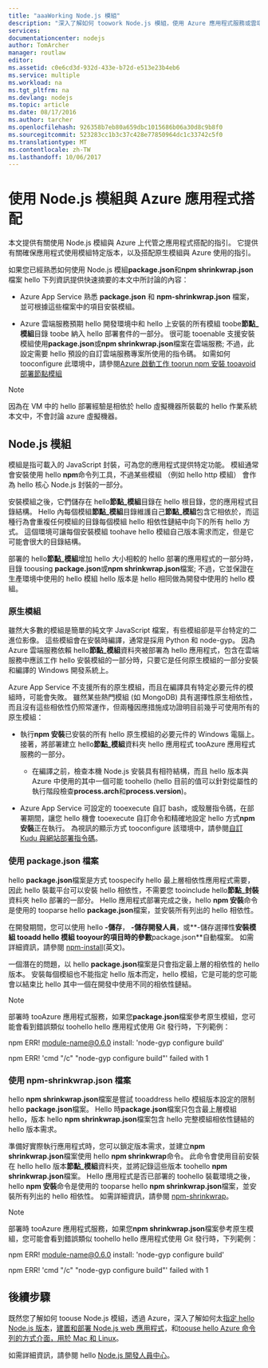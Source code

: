 ```yaml
---
title: "aaaWorking Node.js 模組"
description: "深入了解如何 toowork Node.js 模組，使用 Azure 應用程式服務或雲端服務時使用。"
services: 
documentationcenter: nodejs
author: TomArcher
manager: routlaw
editor: 
ms.assetid: c0e6cd3d-932d-433e-b72d-e513e23b4eb6
ms.service: multiple
ms.workload: na
ms.tgt_pltfrm: na
ms.devlang: nodejs
ms.topic: article
ms.date: 08/17/2016
ms.author: tarcher
ms.openlocfilehash: 926358b7eb80a659dbc1015686b06a30d8c9b8f0
ms.sourcegitcommit: 523283cc1b3c37c428e77850964dc1c33742c5f0
ms.translationtype: MT
ms.contentlocale: zh-TW
ms.lasthandoff: 10/06/2017
---
```

# <a name="using-nodejs-modules-with-azure-applications"></a>使用 Node.js 模組與 Azure 應用程式搭配
本文提供有關使用 Node.js 模組與 Azure 上代管之應用程式搭配的指引。 它提供有關確保應用程式使用模組特定版本，以及搭配原生模組與 Azure 使用的指引。

如果您已經熟悉如何使用 Node.js 模組**package.json**和**npm shrinkwrap.json**檔案 hello 下列資訊提供快速摘要的本文中所討論的內容：

* Azure App Service 熟悉 **package.json** 和 **npm-shrinkwrap.json** 檔案，並可根據這些檔案中的項目安裝模組。

* Azure 雲端服務預期 hello 開發環境中和 hello 上安裝的所有模組 toobe**節點\_模組**目錄 toobe 納入 hello 部署套件的一部分。 很可能 tooenable 支援安裝模組使用**package.json**或**npm shrinkwrap.json**檔案在雲端服務; 不過，此設定需要 hello 預設的自訂雲端服務專案所使用的指令碼。 如需如何 tooconfigure 此環境中，請參閱[Azure 啟動工作 toorun npm 安裝 tooavoid 部署節點模組](https://github.com/woloski/nodeonazure-blog/blob/master/articles/startup-task-to-run-npm-in-azure.markdown)

> [!NOTE]
> 因為在 VM 中的 hello 部署經驗是相依於 hello 虛擬機器所裝載的 hello 作業系統本文中，不會討論 azure 虛擬機器。
> 
> 

## <a name="nodejs-modules"></a>Node.js 模組
模組是指可載入的 JavaScript 封裝，可為您的應用程式提供特定功能。 模組通常會安裝使用 hello **npm**命令列工具，不過某些模組 （例如 hello http 模組） 會作為 hello 核心 Node.js 封裝的一部分。

安裝模組之後，它們儲存在 hello**節點\_模組**目錄在 hello 根目錄，您的應用程式目錄結構。 Hello 內每個模組**節點\_模組**目錄維護自己**節點\_模組**包含它相依於，而這種行為會重複任何模組的目錄每個模組 hello 相依性鏈結中向下的所有 hello 方式。 這個環境可讓每個安裝模組 toohave hello 模組自己版本需求而定，但是它可能會很大的目錄結構。

部署的 hello**節點\_模組**增加 hello 大小相較的 hello 部署的應用程式的一部分時，目錄 toousing **package.json**或**npm shrinkwrap.json**檔案; 不過，它並保證在生產環境中使用的 hello 模組 hello 版本是 hello 相同做為開發中使用的 hello 模組。

### <a name="native-modules"></a>原生模組
雖然大多數的模組是簡單的純文字 JavaScript 檔案，有些模組卻是平台特定的二進位影像。 這些模組會在安裝時編譯，通常是採用 Python 和 node-gyp。 因為 Azure 雲端服務依賴 hello**節點\_模組**資料夾被部署為 hello 應用程式，包含在雲端服務中應該工作 hello 安裝模組的一部分時，只要它是任何原生模組的一部分安裝和編譯的 Windows 開發系統上。

Azure App Service 不支援所有的原生模組，而且在編譯具有特定必要元件的模組時，可能會失敗。 雖然某些熱門模組 (如 MongoDB) 具有選擇性原生相依性，而且沒有這些相依性仍照常運作，但兩種因應措施成功證明目前幾乎可使用所有的原生模組：

* 執行**npm 安裝**已安裝的所有 hello 原生模組的必要元件的 Windows 電腦上。 接著，將部署建立 hello**節點\_模組**資料夾 hello 應用程式 tooAzure 應用程式服務的一部分。

  * 在編譯之前，檢查本機 Node.js 安裝具有相符結構，而且 hello 版本與 Azure 中使用的其中一個可能 toohello (hello 目前的值可以針對從屬性的執行階段檢查**process.arch**和**process.version**)。

* Azure App Service 可設定的 tooexecute 自訂 bash，或殼層指令碼，在部署期間，讓您 hello 機會 tooexecute 自訂命令和精確地設定 hello 方式**npm 安裝**正在執行。 為視訊的顯示方式 tooconfigure 該環境中，請參閱[自訂 Kudu 與網站部署指令碼]。

### <a name="using-a-packagejson-file"></a>使用 package.json 檔案
hello **package.json**檔案是方式 toospecify hello 最上層相依性應用程式需要，因此 hello 裝載平台可以安裝 hello 相依性，不需要您 tooinclude hello**節點\_封裝**資料夾 hello 部署的一部分。 Hello 應用程式部署完成之後，hello **npm 安裝**命令是使用的 tooparse hello **package.json**檔案，並安裝所有列出的 hello 相依性。

在開發期間，您可以使用 hello **-儲存**， **-儲存開發人員**，或**-儲存選擇性**安裝模組 tooadd hello 模組 tooyour的項目時的參數**package.json**自動檔案。 如需詳細資訊，請參閱 [npm-install](https://docs.npmjs.com/cli/install)(英文)。

一個潛在的問題，以 hello **package.json**檔案是只會指定最上層的相依性的 hello 版本。 安裝每個模組也不能指定 hello 版本而定，hello 模組，它是可能的您可能會以結束比 hello 其中一個在開發中使用不同的相依性鏈結。

> [!NOTE]
> 部署時 tooAzure 應用程式服務，如果您<b>package.json</b>檔案參考原生模組，您可能會看到錯誤類似 toohello hello 應用程式使用 Git 發行時，下列範例：
> 
> npm ERR! module-name@0.6.0 install: 'node-gyp configure build'
> 
> npm ERR! 'cmd "/c" "node-gyp configure build"' failed with 1
> 
> 

### <a name="using-a-npm-shrinkwrapjson-file"></a>使用 npm-shrinkwrap.json 檔案
hello **npm shrinkwrap.json**檔案是嘗試 tooaddress hello 模組版本設定的限制 hello **package.json**檔案。 Hello 時**package.json**檔案只包含最上層模組 hello，版本 hello **npm shrinkwrap.json**檔案包含 hello 完整模組相依性鏈結的 hello 版本需求。

準備好實際執行應用程式時，您可以鎖定版本需求，並建立**npm shrinkwrap.json**檔案使用 hello **npm shrinkwrap**命令。 此命令會使用目前安裝在 hello hello 版本**節點\_模組**資料夾，並將記錄這些版本 toohello **npm shrinkwrap.json**檔案。 Hello 應用程式是否已部署的 toohello 裝載環境之後，hello **npm 安裝**命令是使用的 tooparse hello **npm shrinkwrap.json**檔案，並安裝所有列出的 hello 相依性。 如需詳細資訊，請參閱 [npm-shrinkwrap](https://docs.npmjs.com/cli/shrinkwrap)。

> [!NOTE]
> 部署時 tooAzure 應用程式服務，如果您<b>npm shrinkwrap.json</b>檔案參考原生模組，您可能會看到錯誤類似 toohello hello 應用程式使用 Git 發行時，下列範例：
> 
> npm ERR! module-name@0.6.0 install: 'node-gyp configure build'
> 
> npm ERR! 'cmd "/c" "node-gyp configure build"' failed with 1
> 
> 

## <a name="next-steps"></a>後續步驟
既然您了解如何 toouse Node.js 模組，透過 Azure，深入了解如何太[指定 hello Node.js 版本]，[建置和部署 Node.js web 應用程式](app-service-web/app-service-web-get-started-nodejs.md)，和[toouse hello Azure 命令列的方式介面，用於 Mac 和 Linux]。

如需詳細資訊，請參閱 hello [Node.js 開發人員中心](/nodejs/azure/)。

[指定 hello Node.js 版本]: nodejs-specify-node-version-azure-apps.md
[toouse hello Azure 命令列的方式介面，用於 Mac 和 Linux]:cli-install-nodejs.md
[自訂 Kudu 與網站部署指令碼]: https://channel9.msdn.com/Shows/Azure-Friday/Custom-Web-Site-Deployment-Scripts-with-Kudu-with-David-Ebbo
